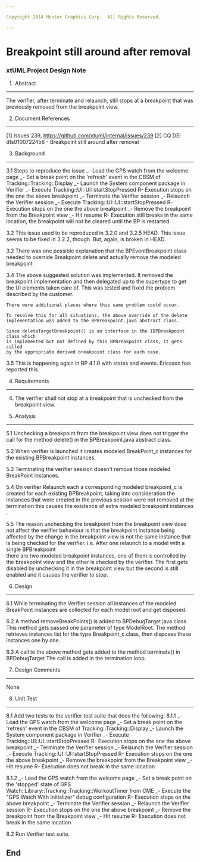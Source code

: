 ```yaml
---

Copyright 2014 Mentor Graphics Corp.  All Rights Reserved.

---
```


# Breakpoint still around after removal
### xtUML Project Design Note


 
1. Abstract
-----------
 The verifier, after terminate and relaunch, still stops at a breakpoint that 
 was previously removed from the breakpoint view.

2. Document References
----------------------
[1] Issues 239, https://github.com/xtuml/internal/issues/239
[2] CQ DEI dts0100722456 - Breakpoint still around after removal

3. Background
-------------
3.1 Steps to reproduce the issue 
	_- Load the GPS watch from the welcome page
	_- Set a break point on the 'refresh' event in the CBSM of Tracking::Tracking::Display
	_- Launch the System component package in Verifier
	_- Execute Tracking::UI::UI::startStopPressed
	R- Execution stops on the one the above breakpoint
	_- Terminate the Verifier session
	_- Relaunch the Verifier session
	_- Execute Tracking::UI::UI::startStopPressed
	R- Execution stops on the one the above breakpoint
	_- Remove the breakpoint from the Breakpoint view
	_- Hit resume
	R- Execution still breaks in the same location, the breakpoint will not be cleared until the BP is restarted. 
	
3.2 This issue used to be reproduced in 3.2.0 and 3.2.5 HEAD. 
This issue seems to be fixed in 3.2.2, though. But, again, is broken in HEAD.

3.2 There was one possible explanation that the BPEventBreakpoint class needed to override 
Breakpoint.delete and actually remove the modeled breakpoint 

3.4 The above suggested solution was implemented.  It removed the breakpoint 
    implementation and then delegated up to the supertype to get the UI elements taken care of. 
    This was tested and fixed the problem described by the customer.
 
    There were additional places where this same problem could occur.

    To resolve this for all situations, the above override of the delete 
    implementation was added to the BPBreakpoint.java abstract class. 
    
	Since deleteTargetBreakpoint() is an interface in the IBPBreakpoint class which 
	is implemented but not defined by this BPBreakpoint class, it gets called 
    by the appropriate derived breakpoint class for each case.

3.5 This is happening again in BP 4.1.0 with states and events. 
    Ericsson has reported this.

4. Requirements
---------------
4. The verifier shall not stop at a breakpoint that is unchecked from the 
   breakpoint view.

   
5. Analysis
-----------
5.1 Unchecking a breakpoint from the breakpoint view does not trigger the call 
    for the method delete() in the BPBreakpoint.java abstract class.
	
5.2 When verifier is launched it creates modeled BreakPoint_c instances for the 
    existing BPBreakpoint instances.
	
5.3 Terminating the verifier session doesn't remove those modeled BreakPoint 
    instances.
	
5.4 On verifier Relaunch each a corresponding modeled breakpoint_c is created for
    each existing BPBreakpoint, taking  into consideration the instances that 
	were created in the previous session were not removed at the termination this
	causes the existence of extra modeled breakpoint instances .

5.5 The reason unchecking the breakpoint from the breakpoint view does not 
   affect the verifier behaviour is that the breakpoint instance being affected by the 
   change in the breakpoint view  is not the same instance that is being checked 
   for the verifier. 
   i.e. After one relaunch to a model with a single BPBreakpoint  
        there are two modeled breakpoint instances, one of them is controlled by 
		the breakpoint view and the other is checked by the verifier.
		The first gets disabled by unchecking it in the breakpoint view
		but the second is still enabled and it causes the verifier to stop.
        
	

6. Design
---------
6.1 While terminating the Verifier session all instances of the modeled BreakPoint 
    instances are collected for each model root and get disposed. 

6.2 A method removeBreakPoints() is added to BPDebugTarget java class
    This method gets passed one parameter of type ModelRoot.
	The method retrieves instances list for the type Breakpoint_c.class, then
	disposes these instances one by one.
	
6.3	A call to the above method gets added to the method terminate() in BPDebugTarget 
    The call is added in the termination loop.



7. Design Comments
------------------
None 

8. Unit Test
------------
8.1 Add two tests to the verifier test suite that does the following:
8.1.1
_- Load the GPS watch from the welcome page
_- Set a break point on the 'refresh' event in the CBSM of Tracking::Tracking::Display
_- Launch the System component package in Verifier
_- Execute Tracking::UI::UI::startStopPressed
R- Execution stops on the one the above breakpoint
_- Terminate the Verifier session
_- Relaunch the Verifier session
_- Execute Tracking::UI::UI::startStopPressed
R- Execution stops on the one the above breakpoint
_- Remove the breakpoint from the Breakpoint view
_- Hit resume
R- Execution does not break in the same location

8.1.2
_- Load the GPS watch from the welcome page
_- Set a break point on the 'stopped' state of GPS Watch::Library::Tracking::Tracking::WorkoutTimer from CME
_- Execute the "GPS Watch With Initializer" debug configuration
R- Execution stops on the above breakpoint
_- Terminate the Verifier session
_- Relaunch the Verifier session
R- Execution stops on the one the above breakpoint
_- Remove the breakpoint from the Breakpoint view
_- Hit resume
R- Execution does not break in the same location

8.2 Run Verifier test suite.


End
---

